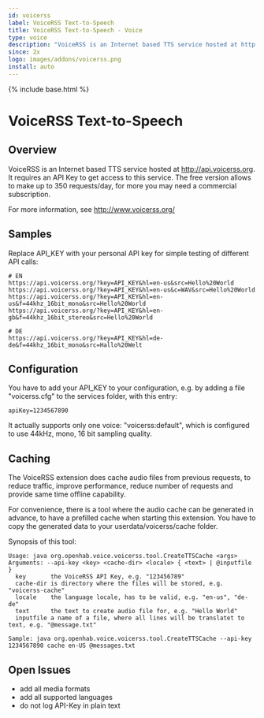 ```yaml
---
id: voicerss
label: VoiceRSS Text-to-Speech
title: VoiceRSS Text-to-Speech - Voice
type: voice
description: "VoiceRSS is an Internet based TTS service hosted at http://api.voicerss.org."
since: 2x
logo: images/addons/voicerss.png
install: auto
---
```


<!-- Attention authors: Do not edit directly. Please add your changes to the appropriate source repository -->

{% include base.html %}

# VoiceRSS Text-to-Speech

## Overview

VoiceRSS is an Internet based TTS service hosted at http://api.voicerss.org.
It requires an API Key to get access to this service. The free version allows to make up to 350 requests/day, for more you may need a commercial subscription.

For more information, see http://www.voicerss.org/

## Samples

Replace API_KEY with your personal API key for simple testing of different API calls:

```
# EN
https://api.voicerss.org/?key=API_KEY&hl=en-us&src=Hello%20World
https://api.voicerss.org/?key=API_KEY&hl=en-us&c=WAV&src=Hello%20World
https://api.voicerss.org/?key=API_KEY&hl=en-us&f=44khz_16bit_mono&src=Hello%20World
https://api.voicerss.org/?key=API_KEY&hl=en-gb&f=44khz_16bit_stereo&src=Hello%20World

# DE
https://api.voicerss.org/?key=API_KEY&hl=de-de&f=44khz_16bit_mono&src=Hallo%20Welt
```

## Configuration

You have to add your API_KEY to your configuration, e.g. by adding a file "voicerss.cfg" to the services folder, with this entry:

```
apiKey=1234567890
```

It actually supports only one voice: "voicerss:default", which is configured to use 44kHz, mono, 16 bit sampling quality.

## Caching

The VoiceRSS extension does cache audio files from previous requests, to reduce traffic, improve performance, reduce number of requests and provide same time offline capability.

For convenience, there is a tool where the audio cache can be generated in advance, to have a prefilled cache when starting this extension. You have to copy the generated data to your userdata/voicerss/cache folder.

Synopsis of this tool:

```
Usage: java org.openhab.voice.voicerss.tool.CreateTTSCache <args>
Arguments: --api-key <key> <cache-dir> <locale> { <text> | @inputfile }
  key       the VoiceRSS API Key, e.g. "123456789"
  cache-dir is directory where the files will be stored, e.g. "voicerss-cache"
  locale    the language locale, has to be valid, e.g. "en-us", "de-de"
  text      the text to create audio file for, e.g. "Hello World"
  inputfile a name of a file, where all lines will be translatet to text, e.g. "@message.txt"

Sample: java org.openhab.voice.voicerss.tool.CreateTTSCache --api-key 1234567890 cache en-US @messages.txt
```


## Open Issues

* add all media formats
* add all supported languages
* do not log API-Key in plain text
